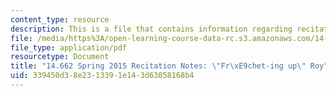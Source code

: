 ```yaml
---
content_type: resource
description: This is a file that contains information regarding recitation 5.
file: /media/https%3A/open-learning-course-data-rc.s3.amazonaws.com/14-662-labor-economics-ii-spring-2015/339450d38e2313391e143d63058168b4_MIT14_662S15_Recitation5.pdf
file_type: application/pdf
resourcetype: Document
title: "14.662 Spring 2015 Recitation Notes: \"Fr\xE9chet-ing up\" Roy"
uid: 339450d3-8e23-1339-1e14-3d63058168b4
---
```

